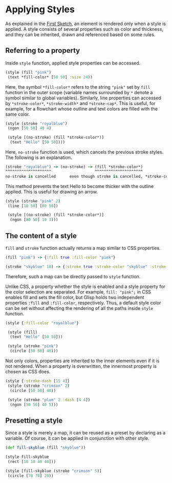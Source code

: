 # Applying Styles

As explained in the [First Sketch](en/get-started), an element is rendered only when a style is applied. A style consists of several properties such as color and thickness, and they can be inherited, drawn and referenced based on some rules.

## Referring to a property

Inside `style` function, applied style properties can be accessed.

```cljs
(style (fill "pink")
 (text *fill-color* [50 50] :size 24))
```

Here, the symbol `*fill-color*` refers to the string `"pink"` set by `fill` function in the outer scope (variable names surrounded by `*` denote a symbol similar to global variables). Similarly, line properties can accessed by `*stroke-color*`, `*stroke-width*` and `*stroke-cap*`. This is useful, for example, for a flowchart whose outline and text colors are filled with the same color.

```cljs
(style (stroke "royalblue")
 (ngon [50 50] 40 4)

 (style [(no-stroke) (fill *stroke-color*)]
  (text "Hello" [50 50])))
```

Here, `no-stroke` function is used, which cancels the previous stroke styles. The following is an explanation.

```clojure
(stroke "royalblue") -> (no-stroke) -> (fill *stroke-color*)
^^^^^^^^^^^^^^^^^^^^                   ^^^^^^^^^^^^^^^^^^^^^
no-stroke is cancelled      even though stroke is cancelled, *stroke-color* remains as "royalblue"
```

This method prevents the text Hello to become thicker with the outline applied. This is useful for drawing an arrow.

```cljs
(style (stroke "pink" 2)
 (line [10 50] [80 50])

 (style [(no-stroke) (fill *stroke-color*)]
  (ngon [80 50] 10 3)))
```

## The content of a style

`fill` and `stroke` function actually returns a map similar to CSS properties.

```clojure
(fill "pink") -> {:fill true :fill-color "pink"}

(stroke "skyblue" 10) -> {:stroke true :stroke-color "skyblue" :stroke-width 10}
```

Therefore, such a map can be directly passed to `style` function.

Unlike CSS, a property whether the style is enabled and a style property for the color selection are separated. For example, `fill: "pink";` in CSS enables fill and sets the fill color, but Glisp holds two independent properties `:fill` and `:fill-color`, respectively. Thus, a default style color can be set without affecting the rendering of all the paths inside `style` function.

```cljs
(style {:fill-color "royalblue"}

 (style (fill)
  (text "Hello" [50 50]))

 (style (stroke "pink")
  (circle [50 50] 40)))
```

Not only colors, properties are inherited to the inner elements even if it is not rendered. When a property is overwritten, the innermost property is chosen as CSS does.

```cljs
(style {:stroke-dash [15 4]}
 (style (stroke "crimson" 2)
  (circle [50 50] 40))

 (style (stroke "plum" 2 :dash [4 4])
  (ngon [50 50] 40 5)))
```

## Presetting a style

Since a style is merely a map, it can be reused as a preset by declaring as a variable. Of course, it can be applied in conjunction with other style.

```cljs
(def fill-skyblue (fill "skyblue"))

(style fill-skyblue
 (rect [10 10 40 40]))

(style [fill-skyblue (stroke "crimson" 5)]
 (circle [70 70] 20))

```
